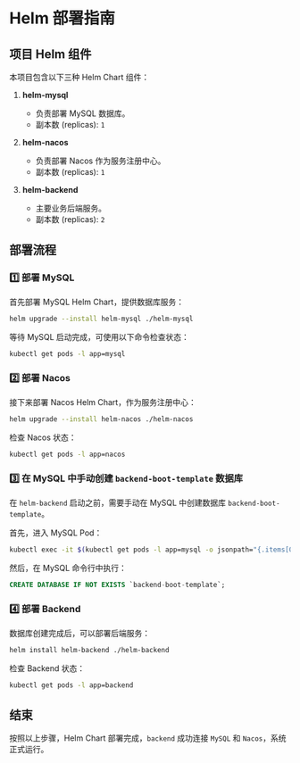 # Helm 部署指南

## 项目 Helm 组件

本项目包含以下三种 Helm Chart 组件：

1. **helm-mysql**
    - 负责部署 MySQL 数据库。
    - 副本数 (replicas): `1`

2. **helm-nacos**
    - 负责部署 Nacos 作为服务注册中心。
    - 副本数 (replicas): `1`

3. **helm-backend**
    - 主要业务后端服务。
    - 副本数 (replicas): `2`

## 部署流程

### 1️⃣ 部署 MySQL
首先部署 MySQL Helm Chart，提供数据库服务：
```sh
helm upgrade --install helm-mysql ./helm-mysql
```
等待 MySQL 启动完成，可使用以下命令检查状态：
```sh
kubectl get pods -l app=mysql
```

### 2️⃣ 部署 Nacos
接下来部署 Nacos Helm Chart，作为服务注册中心：
```sh
helm upgrade --install helm-nacos ./helm-nacos
```
检查 Nacos 状态：
```sh
kubectl get pods -l app=nacos
```

### 3️⃣ 在 MySQL 中手动创建 `backend-boot-template` 数据库
在 `helm-backend` 启动之前，需要手动在 MySQL 中创建数据库 `backend-boot-template`。

首先，进入 MySQL Pod：
```sh
kubectl exec -it $(kubectl get pods -l app=mysql -o jsonpath="{.items[0].metadata.name}") -- mysql -u root -p
```

然后，在 MySQL 命令行中执行：
```sql
CREATE DATABASE IF NOT EXISTS `backend-boot-template`;
```

### 4️⃣ 部署 Backend
数据库创建完成后，可以部署后端服务：
```sh
helm install helm-backend ./helm-backend
```

检查 Backend 状态：
```sh
kubectl get pods -l app=backend
```

## 结束
按照以上步骤，Helm Chart 部署完成，`backend` 成功连接 `MySQL` 和 `Nacos`，系统正式运行。

